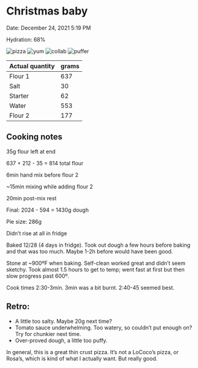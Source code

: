 # Christmas baby

Date: December 24, 2021 5:19 PM

Hydration: 68%

![pizza](/images/2021-12-24/pizza.jpeg)
![yum](/images/2021-12-24/yum.jpeg)
![collab](/images/2021-12-24/collab.jpeg)
![puffer](/images/2021-12-24/puffer.jpeg)

| Actual quantity | grams |
|-----------------|-------|
| Flour 1         | 637   |
| Salt            | 30    |
| Starter         | 62    |
| Water           | 553   |
| Flour 2         | 177   |

## Cooking notes

35g flour left at end

637 + 212 - 35 = 814 total flour

6min hand mix before flour 2

~15min mixing while adding flour 2

20min post-mix rest

Final: 2024 - 594 = 1430g dough

Pie size: 286g

Didn’t rise at all in fridge

Baked 12/28 (4 days in fridge). Took out dough a few hours before baking and that was too much. Maybe 1-2h before would have been good.

Stone at ~900ºF when baking. Self-clean worked great and didn’t seem sketchy. Took almost 1.5 hours to get to temp; went fast at first but then slow progress past 600º.

Cook times 2:30-3min. 3min was a bit burnt. 2:40-45 seemed best.

## Retro:

- A little too salty. Maybe 20g next time?
- Tomato sauce underwhelming. Too watery, so couldn’t put enough on? Try for chunkier next time.
- Over-proved dough, a little too puffy.

In general, this is a great thin crust pizza. It’s not a LoCoco’s pizza, or Rosa’s, which is kind of what I actually want. But really good.
